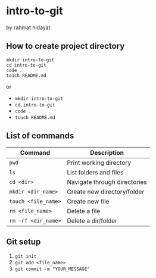 # intro-to-git
by rahmat hidayat

## How to create project directory

```
mkdir intro-to-git
cd intro-to-git
code .
touch README.md
```

or

- `mkdir intro-to-git`
- `cd intro-to-git`
- `code .`
- `touch README.md`

## List of commands

| Command | Description |
| ------- | ----------- |
| `pwd` | Print working directory |
| `ls` | List folders and files |
| `cd <dir>` | Navigate through directories |
| `mkdir <dir_name>` | Create new directory/folder |
| `touch <file_name>` | Create new file |
| `rm <file_name>` | Delete a file |
| `rm -rf <dir_name>` | Delete a dir/folder |

## Git setup

1. `git init`
2. `git add <file_name>`
3. `git commit -m "YOUR_MESSAGE"`